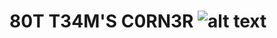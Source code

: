 # 80T T34M'S C0RN3R ![alt text](https://cdn.discordapp.com/icons/943930435757551636/cba77857e17eead3f114c7c7269924da.webp?size=128)
